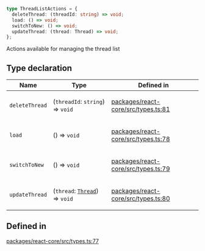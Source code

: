 ```ts
type ThreadListActions = {
  deleteThread: (threadId: string) => void;
  load: () => void;
  switchToNew: () => void;
  updateThread: (thread: Thread) => void;
};
```

Actions available for managing the thread list

## Type declaration

<table>
<thead>
<tr>
<th>Name</th>
<th>Type</th>
<th>Defined in</th>
</tr>
</thead>
<tbody>
<tr>
<td>

`deleteThread`

</td>
<td>

(`threadId`: `string`) => `void`

</td>
<td>

[packages/react-core/src/types.ts:81](https://github.com/thesysdev/crayonai/blob/6eac6f4f2cad380ceb23505021a977f1a24045b3/frontend-sdk/packages/react-core/src/types.ts#L81)

</td>
</tr>
<tr>
<td>

`load`

</td>
<td>

() => `void`

</td>
<td>

[packages/react-core/src/types.ts:78](https://github.com/thesysdev/crayonai/blob/6eac6f4f2cad380ceb23505021a977f1a24045b3/frontend-sdk/packages/react-core/src/types.ts#L78)

</td>
</tr>
<tr>
<td>

`switchToNew`

</td>
<td>

() => `void`

</td>
<td>

[packages/react-core/src/types.ts:79](https://github.com/thesysdev/crayonai/blob/6eac6f4f2cad380ceb23505021a977f1a24045b3/frontend-sdk/packages/react-core/src/types.ts#L79)

</td>
</tr>
<tr>
<td>

`updateThread`

</td>
<td>

(`thread`: [`Thread`](Thread.md)) => `void`

</td>
<td>

[packages/react-core/src/types.ts:80](https://github.com/thesysdev/crayonai/blob/6eac6f4f2cad380ceb23505021a977f1a24045b3/frontend-sdk/packages/react-core/src/types.ts#L80)

</td>
</tr>
</tbody>
</table>

## Defined in

[packages/react-core/src/types.ts:77](https://github.com/thesysdev/crayonai/blob/6eac6f4f2cad380ceb23505021a977f1a24045b3/frontend-sdk/packages/react-core/src/types.ts#L77)
